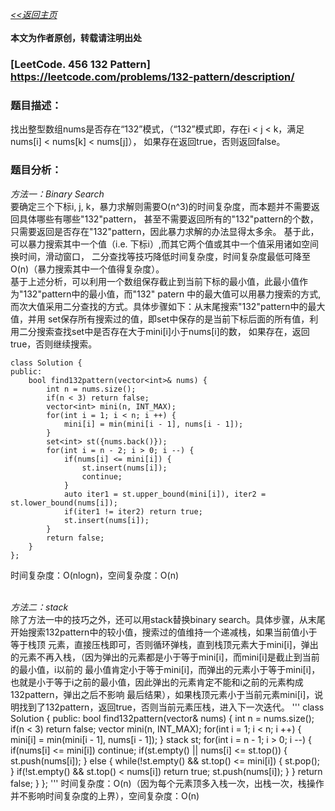 [*<<返回主页*](../index.md)<br><br>
**本文为作者原创，转载请注明出处**<br>
### [LeetCode. 456 132 Pattern] https://leetcode.com/problems/132-pattern/description/

### 题目描述：
找出整型数组nums是否存在“132”模式，（“132”模式即，存在i < j < k，满足nums[i] < nums[k] < nums[j]），
如果存在返回true，否则返回false。<br>

### 题目分析：

_方法一：Binary Search_<br>
要确定三个下标i, j, k，暴力求解则需要O(n^3)的时间复杂度，而本题并不需要返回具体哪些有哪些"132"pattern，
甚至不需要返回所有的"132"pattern的个数，只需要返回是否存在"132"pattern，因此暴力求解的办法显得太多余。
基于此，可以暴力搜索其中一个值（i.e. 下标i）,而其它两个值或其中一个值采用诸如空间换时间，滑动窗口，
二分查找等技巧降低时间复杂度，时间复杂度最低可降至O(n)（暴力搜索其中一个值得复杂度）。<br>
基于上述分析，可以利用一个数组保存截止到当前下标的最小值，此最小值作为"132"pattern中的最小值，而"132" patern
中的最大值可以用暴力搜索的方式,而次大值采用二分查找的方式。具体步骤如下：从末尾搜索"132"pattern中的最大值，并用
set保存所有搜索过的值，即set中保存的是当前下标后面的所有值，利用二分搜索查找set中是否存在大于mini\[i\]小于nums\[i\]的数，
如果存在，返回true，否则继续搜索。

```
class Solution {
public:
    bool find132pattern(vector<int>& nums) {
        int n = nums.size();
        if(n < 3) return false;
        vector<int> mini(n, INT_MAX);
        for(int i = 1; i < n; i ++) {
            mini[i] = min(mini[i - 1], nums[i - 1]);
        }
        set<int> st({nums.back()});
        for(int i = n - 2; i > 0; i --) {
            if(nums[i] <= mini[i]) {
                st.insert(nums[i]);
                continue;
            }
            auto iter1 = st.upper_bound(mini[i]), iter2 = st.lower_bound(nums[i]);
            if(iter1 != iter2) return true;
            st.insert(nums[i]);
        }
        return false;
    }
};
```
时间复杂度：O(nlogn)，空间复杂度：O(n)<br><br>

_方法二：stack_<br>
除了方法一中的技巧之外，还可以用stack替换binary search。具体步骤，从末尾开始搜索132pattern中的较小值，搜索过的值维持一个递减栈，如果当前值小于等于栈顶
元素，直接压栈即可，否则循环弹栈，直到栈顶元素大于mini[i]，弹出的元素不再入栈，（因为弹出的元素都是小于等于mini[i]，而mini[i]是截止到当前的最小值，i以前的
最小值肯定小于等于mini[i]，而弹出的元素小于等于mini[i]，也就是小于等于i之前的最小值，因此弹出的元素肯定不能和i之前的元素构成132pattern，弹出之后不影响
最后结果），如果栈顶元素小于当前元素mini[i]，说明找到了132pattern，返回true，否则当前元素压栈，进入下一次迭代。
'''
class Solution {
public:
    bool find132pattern(vector<int>& nums) {
        int n = nums.size();
        if(n < 3) return false;
        vector<int> mini(n, INT_MAX);
        for(int i = 1; i < n; i ++) {
            mini[i] = min(mini[i - 1], nums[i - 1]);
        }
        stack<int> st;
        for(int i = n - 1; i > 0; i --) {
            if(nums[i] <= mini[i]) continue;
            if(st.empty() || nums[i] <= st.top()) {
                st.push(nums[i]);
            } else {
                while(!st.empty() && st.top() <= mini[i]) {
                    st.pop();
                }
                if(!st.empty() && st.top() < nums[i]) return true;
                st.push(nums[i]);
            }
        }
        return false;
    }
};
'''
时间复杂度：O(n)（因为每个元素顶多入栈一次，出栈一次，栈操作并不影响时间复杂度的上界），空间复杂度：O(n)

